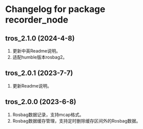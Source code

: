 # Changelog for package recorder_node

tros_2.1.0 (2024-4-8)
------------------
1. 更新中英Readme说明。
2. 适配humble版本rosbag2。

tros_2.0.1 (2023-7-7)
------------------
1. 更新Readme说明。

tros_2.0.0 (2023-6-8)
------------------
1. Rosbag数据记录，支持mcap格式。
2. Rosbag数据缓存管理，支持定时删除缓存区间外的Rosbag数据。